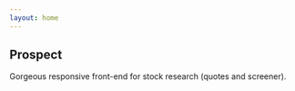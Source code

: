 ```yaml
---
layout: home
---
```


## Prospect
Gorgeous responsive front-end for stock research (quotes and screener).